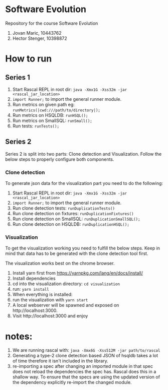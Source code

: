 # Software Evolution
Repository for the course Software Evolution

1. Jovan Maric, 10443762
2. Hector Stenger, 10398872

# How to run

## Series 1

1. Start Rascal REPL in root dir: `java -Xmx1G -Xss32m -jar <rascal_jar_location>`
2. `import Runner;` to import the general runner module.
  1. Run metrics on given path eg: `runMetrics(|cwd:///path/to/directory|);`
  2. Run metrics on HSQLDB: `runHSQL();`
  3. Run metrics on SmallSQL: `runSmall();`
  4. Run tests: `runTests();`

## Series 2
Series 2 is split into two parts: Clone detection and Visualization. Follow the
below steps to properly configure both components.

### Clone detection
To generate json data for the visualization part you need to do the following:
1. Start Rascal REPL in root dir: `java -Xmx1G -Xss32m -jar <rascal_jar_location>`
2. `import Runner;` to import the general runner module.
  1. Run clone detection tests: `runDuplicationTests()`
  2. Run clone detection on fixtures: `runDuplicationFixtures()`
  3. Run clone detection on SmallSQL: `runDuplicationSmallSQL();`
  4. Run clone detection on HSQLDB: `runDuplicationHSQL();`

### Visualization
To get the visualization working you need to fulfill the below steps. Keep in
mind that data has to be generated with the clone detection tool first.

The visualization works best on the chrome browser.

1. Install yarn first from https://yarnpkg.com/lang/en/docs/install/
2. Install dependencies
  1. cd into the visualization directory: `cd visualization`
  2. run: `yarn install`
3. When everything is installed:
  1. run the visualization with `yarn start`
  2. A local webserver will be spawned and exposed on http://localhost:3000.
  3. Visit http://localhost:3000 and enjoy

# notes:
1. We are running rascal with: `java -Xmx6G -Xss512M -jar path/to/rascal`
2. Generating a type-2 clone detection based JSON of hsqldb takes a lot of time
   therefore it isn't included in the library.
3. re-importing a spec after changing an imported module in that spec does not
   reload the dependencies the spec has. Rascal does this in a shallow way. To
   ensure that the specs are using the updated version of the dependency
   explicitly re-import the changed module.
